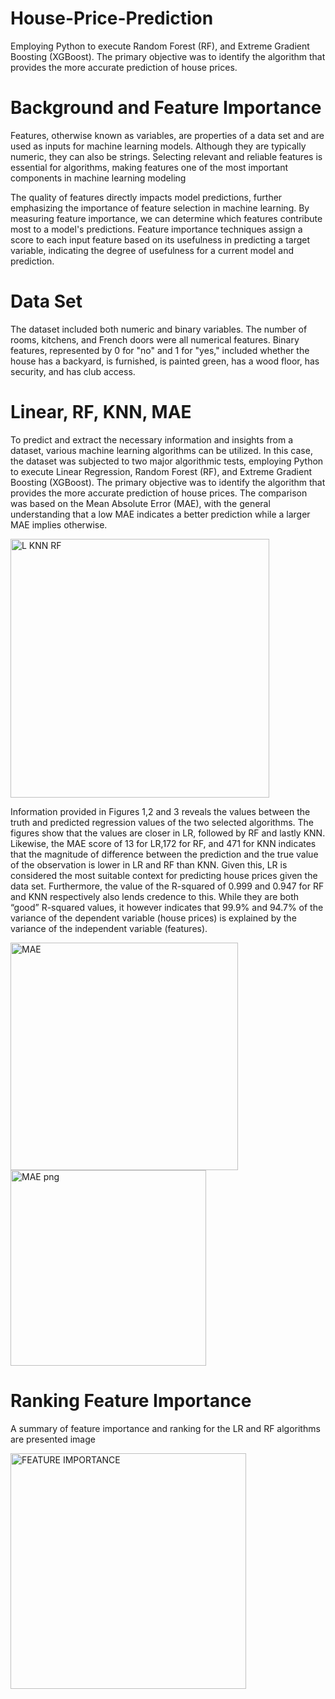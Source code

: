 # House-Price-Prediction
Employing Python to execute Random Forest (RF), and Extreme Gradient Boosting (XGBoost). The primary objective was to identify the algorithm that provides the more accurate prediction of house prices.
# Background and Feature Importance
Features, otherwise known as variables, are properties of a data set and are used as inputs for machine learning models. Although they are typically numeric, they can also be strings. Selecting relevant and reliable features is essential for algorithms, making features one of the most important components in machine learning modeling

The quality of features directly impacts model predictions, further emphasizing the importance of feature selection in machine learning. By measuring feature importance, we can determine which features contribute most to a model's predictions. Feature importance techniques assign a score to each input feature based on its usefulness in predicting a target variable, indicating the degree of usefulness for a current model and prediction.

# Data Set
The dataset included both numeric and binary variables. The number of rooms, kitchens, and French doors were all numerical features. Binary features, represented by 0 for "no" and 1 for "yes," included whether the house has a backyard, is furnished, is painted green, has a wood floor, has security, and has club access.

# Linear, RF, KNN, MAE
To predict and extract the necessary information and insights from a dataset, various machine learning algorithms can be utilized. In this case, the dataset was subjected to two major algorithmic tests, employing Python to execute Linear Regression, Random Forest (RF), and Extreme Gradient Boosting (XGBoost). The primary objective was to identify the algorithm that provides the more accurate prediction of house prices. The comparison was based on the Mean Absolute Error (MAE), with the general understanding that a low MAE indicates a better prediction while a larger MAE implies otherwise.

<img width="414" alt="L KNN RF" src="https://github.com/user-attachments/assets/35ac3e04-675c-4425-ae24-ee06d68e6044">

Information provided in Figures 1,2 and 3 reveals the values between the truth and predicted regression values of the two selected algorithms. The figures show that the values are closer in LR, followed by RF and lastly KNN. Likewise, the MAE score of 13 for LR,172 for RF, and 471 for KNN indicates that the magnitude of difference between the prediction and the true value of the observation is lower in LR and RF than KNN. Given this, LR  is considered the most suitable context for predicting house prices given the data set. Furthermore, the value of the R-squared of 0.999 and 0.947 for RF and KNN respectively also lends credence to this. While they are both “good” R-squared values, it however indicates that 99.9% and 94.7% of the variance of the dependent variable (house prices) is explained by the variance of the independent variable (features).

<img width="364" alt="MAE" src="https://github.com/user-attachments/assets/338a2076-3768-4297-a19c-d7b169073cf7">

<img width="313" alt="MAE png" src="https://github.com/user-attachments/assets/d17d070d-7487-46f9-a299-81252315f589">

# Ranking Feature Importance
A summary of feature importance and ranking for the LR and RF algorithms are presented image

<img width="377" alt="FEATURE IMPORTANCE" src="https://github.com/user-attachments/assets/f9f8073b-7977-4dc6-9d41-dd602222cb06">
